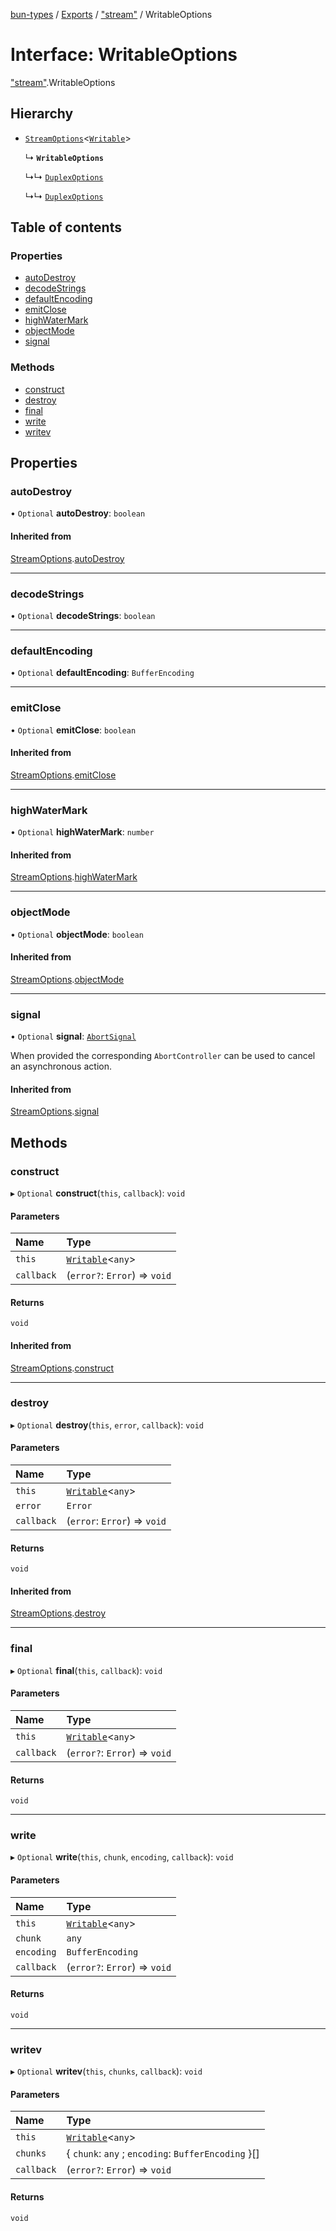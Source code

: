 [bun-types](https://oven-sh.github.io/bun-types/README.md) / [Exports](https://oven-sh.github.io/bun-types/modules.md) / ["stream"](https://oven-sh.github.io/bun-types/modules/stream_.md) / WritableOptions

# Interface: WritableOptions

["stream"](https://oven-sh.github.io/bun-types/modules/stream_.md).WritableOptions

## Hierarchy

- [`StreamOptions`](https://oven-sh.github.io/bun-types/interfaces/stream_.StreamOptions.md)<[`Writable`](https://oven-sh.github.io/bun-types/classes/stream_.Writable.md)\>

  ↳ **`WritableOptions`**

  ↳↳ [`DuplexOptions`](https://oven-sh.github.io/bun-types/interfaces/stream_.DuplexOptions.md)

  ↳↳ [`DuplexOptions`](https://oven-sh.github.io/bun-types/interfaces/node_stream_.DuplexOptions.md)

## Table of contents

### Properties

- [autoDestroy](https://oven-sh.github.io/bun-types/interfaces/stream_.WritableOptions.md#autodestroy)
- [decodeStrings](https://oven-sh.github.io/bun-types/interfaces/stream_.WritableOptions.md#decodestrings)
- [defaultEncoding](https://oven-sh.github.io/bun-types/interfaces/stream_.WritableOptions.md#defaultencoding)
- [emitClose](https://oven-sh.github.io/bun-types/interfaces/stream_.WritableOptions.md#emitclose)
- [highWaterMark](https://oven-sh.github.io/bun-types/interfaces/stream_.WritableOptions.md#highwatermark)
- [objectMode](https://oven-sh.github.io/bun-types/interfaces/stream_.WritableOptions.md#objectmode)
- [signal](https://oven-sh.github.io/bun-types/interfaces/stream_.WritableOptions.md#signal)

### Methods

- [construct](https://oven-sh.github.io/bun-types/interfaces/stream_.WritableOptions.md#construct)
- [destroy](https://oven-sh.github.io/bun-types/interfaces/stream_.WritableOptions.md#destroy)
- [final](https://oven-sh.github.io/bun-types/interfaces/stream_.WritableOptions.md#final)
- [write](https://oven-sh.github.io/bun-types/interfaces/stream_.WritableOptions.md#write)
- [writev](https://oven-sh.github.io/bun-types/interfaces/stream_.WritableOptions.md#writev)

## Properties

### autoDestroy

• `Optional` **autoDestroy**: `boolean`

#### Inherited from

[StreamOptions](https://oven-sh.github.io/bun-types/interfaces/stream_.StreamOptions.md).[autoDestroy](https://oven-sh.github.io/bun-types/interfaces/stream_.StreamOptions.md#autodestroy)

___

### decodeStrings

• `Optional` **decodeStrings**: `boolean`

___

### defaultEncoding

• `Optional` **defaultEncoding**: `BufferEncoding`

___

### emitClose

• `Optional` **emitClose**: `boolean`

#### Inherited from

[StreamOptions](https://oven-sh.github.io/bun-types/interfaces/stream_.StreamOptions.md).[emitClose](https://oven-sh.github.io/bun-types/interfaces/stream_.StreamOptions.md#emitclose)

___

### highWaterMark

• `Optional` **highWaterMark**: `number`

#### Inherited from

[StreamOptions](https://oven-sh.github.io/bun-types/interfaces/stream_.StreamOptions.md).[highWaterMark](https://oven-sh.github.io/bun-types/interfaces/stream_.StreamOptions.md#highwatermark)

___

### objectMode

• `Optional` **objectMode**: `boolean`

#### Inherited from

[StreamOptions](https://oven-sh.github.io/bun-types/interfaces/stream_.StreamOptions.md).[objectMode](https://oven-sh.github.io/bun-types/interfaces/stream_.StreamOptions.md#objectmode)

___

### signal

• `Optional` **signal**: [`AbortSignal`](https://oven-sh.github.io/bun-types/modules.md#abortsignal)

When provided the corresponding `AbortController` can be used to cancel an asynchronous action.

#### Inherited from

[StreamOptions](https://oven-sh.github.io/bun-types/interfaces/stream_.StreamOptions.md).[signal](https://oven-sh.github.io/bun-types/interfaces/stream_.StreamOptions.md#signal)

## Methods

### construct

▸ `Optional` **construct**(`this`, `callback`): `void`

#### Parameters

| Name | Type |
| :------ | :------ |
| `this` | [`Writable`](https://oven-sh.github.io/bun-types/classes/stream_.Writable.md)<`any`\> |
| `callback` | (`error?`: `Error`) => `void` |

#### Returns

`void`

#### Inherited from

[StreamOptions](https://oven-sh.github.io/bun-types/interfaces/stream_.StreamOptions.md).[construct](https://oven-sh.github.io/bun-types/interfaces/stream_.StreamOptions.md#construct)

___

### destroy

▸ `Optional` **destroy**(`this`, `error`, `callback`): `void`

#### Parameters

| Name | Type |
| :------ | :------ |
| `this` | [`Writable`](https://oven-sh.github.io/bun-types/classes/stream_.Writable.md)<`any`\> |
| `error` | `Error` |
| `callback` | (`error`: `Error`) => `void` |

#### Returns

`void`

#### Inherited from

[StreamOptions](https://oven-sh.github.io/bun-types/interfaces/stream_.StreamOptions.md).[destroy](https://oven-sh.github.io/bun-types/interfaces/stream_.StreamOptions.md#destroy)

___

### final

▸ `Optional` **final**(`this`, `callback`): `void`

#### Parameters

| Name | Type |
| :------ | :------ |
| `this` | [`Writable`](https://oven-sh.github.io/bun-types/classes/stream_.Writable.md)<`any`\> |
| `callback` | (`error?`: `Error`) => `void` |

#### Returns

`void`

___

### write

▸ `Optional` **write**(`this`, `chunk`, `encoding`, `callback`): `void`

#### Parameters

| Name | Type |
| :------ | :------ |
| `this` | [`Writable`](https://oven-sh.github.io/bun-types/classes/stream_.Writable.md)<`any`\> |
| `chunk` | `any` |
| `encoding` | `BufferEncoding` |
| `callback` | (`error?`: `Error`) => `void` |

#### Returns

`void`

___

### writev

▸ `Optional` **writev**(`this`, `chunks`, `callback`): `void`

#### Parameters

| Name | Type |
| :------ | :------ |
| `this` | [`Writable`](https://oven-sh.github.io/bun-types/classes/stream_.Writable.md)<`any`\> |
| `chunks` | { `chunk`: `any` ; `encoding`: `BufferEncoding`  }[] |
| `callback` | (`error?`: `Error`) => `void` |

#### Returns

`void`
